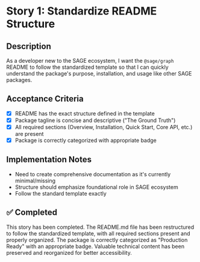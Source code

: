# Story 1: Standardize README Structure

## Description

As a developer new to the SAGE ecosystem, I want the `@sage/graph` README to follow the standardized template so that I can quickly understand the package's purpose, installation, and usage like other SAGE packages.

## Acceptance Criteria

- [x] README has the exact structure defined in the template
- [x] Package tagline is concise and descriptive ("The Ground Truth")
- [x] All required sections (Overview, Installation, Quick Start, Core API, etc.) are present
- [x] Package is correctly categorized with appropriate badge

## Implementation Notes

- Need to create comprehensive documentation as it's currently minimal/missing
- Structure should emphasize foundational role in SAGE ecosystem
- Follow the standard template exactly

## ✅ Completed

This story has been completed. The README.md file has been restructured to follow the standardized template, with all required sections present and properly organized. The package is correctly categorized as "Production Ready" with an appropriate badge. Valuable technical content has been preserved and reorganized for better accessibility.